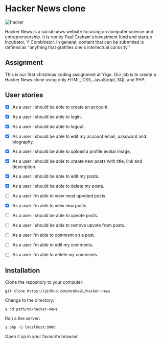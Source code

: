 # Hacker News clone

![hacker](https://media.giphy.com/media/LcfBYS8BKhCvK/giphy.gif)

Hacker News is a social news website focusing on computer science and entrepreneurship. It is run by Paul Graham's investment fund and startup incubator, Y Combinator. In general, content that can be submitted is defined as "anything that gratifies one's intellectual curiosity."

## Assignment

This is our first christmas coding assignment at Yrgo. Our job is to create a Hacker News clone using only HTML, CSS, JavaScript, SQL and PHP.

## User stories

- [x] As a user I should be able to create an account.

- [x] As a user I should be able to login.

- [x] As a user I should be able to logout.

- [x] As a user I should be able to edit my account email, password and biography.

- [x] As a user I should be able to upload a profile avatar image.

- [x] As a user I should be able to create new posts with title, link and description.

- [x] As a user I should be able to edit my posts.

- [x] As a user I should be able to delete my posts.

- [ ] As a user I'm able to view most upvoted posts.

- [x] As a user I'm able to view new posts.

- [ ] As a user I should be able to upvote posts.

- [ ] As a user I should be able to remove upvote from posts.

- [ ] As a user I'm able to comment on a post.

- [ ] As a user I'm able to edit my comments.

- [ ] As a user I'm able to delete my comments.

## Installation

Clone the repository to your computer:

```
git clone https://github.com/mreka91/hacker-news
```

Change to the directory:

```
$ cd path/to/hacker-news
```

Run a live server:

```
$ php -S localhost:8000
```

Open it up in your favourite browser
